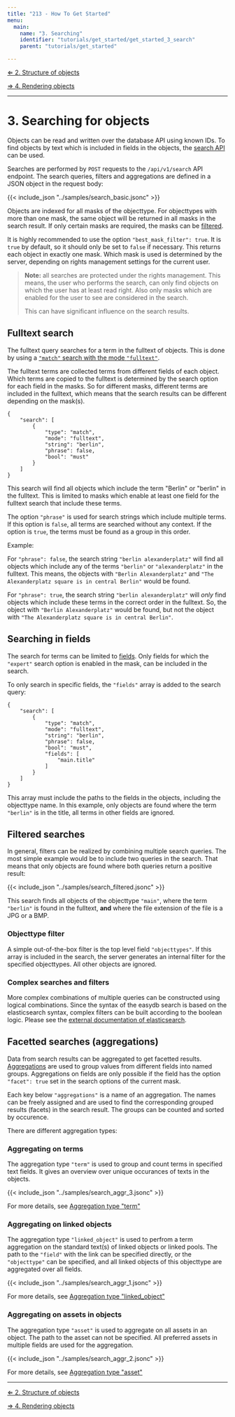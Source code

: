 ```yaml
---
title: "213 - How To Get Started"
menu:
  main:
    name: "3. Searching"
    identifier: "tutorials/get_started/get_started_3_search"
    parent: "tutorials/get_started"

---
```


[&lArr; 2. Structure of objects](../get_started_2_structure/)

[&rArr; 4. Rendering objects](../get_started_4_rendering/)

----

# 3. Searching for objects

Objects can be read and written over the database API using known IDs. To find objects by text which is included in fields in the objects, the [search API](/en/technical/api/search) can be used.

Searches are performed by `POST` requests to the `/api/v1/search` API endpoint. The search queries, filters and aggregations are defined in a JSON object in the request body:

{{< include_json "../samples/search_basic.jsonc" >}}

Objects are indexed for all masks of the objecttype. For objecttypes with more than one mask, the same object will be returned in all masks in the search result. If only certain masks are required, the masks can be [filtered](#filtered-searches).

It is highly recommended to use the option `"best_mask_filter": true`. It is `true` by default, so it should only be set to `false` if necessary. This returns each object in exactly one mask. Which mask is used is determined by the server, depending on rights management settings for the current user.

> **Note:** all searches are protected under the rights management. This means, the user who performs the search, can only find objects on which the user has at least read right. Also only masks which are enabled for the user to see are considered in the search.
>
> This can have significant influence on the search results.

## Fulltext search

The fulltext query searches for a term in the fulltext of objects. This is done by using a [`"match"` search with the mode `"fulltext"`](/en/technical/api/search/#search-element-match).

The fulltext terms are collected terms from different fields of each object. Which terms are copied to the fulltext is determined by the search option for each field in the masks. So for different masks, different terms are included in the fulltext, which means that the search results can be different depending on the mask(s).

```
{
    "search": [
        {
            "type": "match",
            "mode": "fulltext",
            "string": "berlin",
            "phrase": false,
            "bool": "must"
        }
    ]
}
```

This search will find all objects which include the term "Berlin" or "berlin" in the fulltext. This is limited to masks which enable at least one field for the fulltext search that include these terms.

The option `"phrase"` is used for search strings which include multiple terms. If this option is `false`, all terms are searched without any context. If the option is `true`, the terms must be found as a group in this order.

Example:

For `"phrase": false`, the search string `"berlin alexanderplatz"` will find all objects which include any of the terms `"berlin"` or `"alexanderplatz"` in the fulltext. This means, the objects with `"Berlin Alexanderplatz"` and `"The Alexanderplatz square is in central Berlin"` would be found.

For `"phrase": true`, the search string `"berlin alexanderplatz"` will *only* find objects which include these terms in the correct order in the fulltext. So, the object with `"Berlin Alexanderplatz"` would be found, but not the object with `"The Alexanderplatz square is in central Berlin"`.

## Searching in fields

The search for terms can be limited to [fields](/en/technical/api/search/#fields). Only fields for which the `"expert"` search option is enabled in the mask, can be included in the search.

To only search in specific fields, the `"fields"` array is added to the search query:

```
{
    "search": [
        {
            "type": "match",
            "mode": "fulltext",
            "string": "berlin",
            "phrase": false,
            "bool": "must",
            "fields": [
                "main.title"
            ]
        }
    ]
}
```

This array must include the paths to the fields in the objects, including the objecttype name. In this example, only objects are found where the term `"berlin"` is in the title, all terms in other fields are ignored.

## Filtered searches

In general, filters can be realized by combining multiple search queries. The most simple example would be to include two queries in the search. That means that only objects are found where both queries return a positive result:

{{< include_json "../samples/search_filtered.jsonc" >}}

This search finds all objects of the objecttype `"main"`, where the term `"berlin"` is found in the fulltext, **and** where the file extension of the file is a JPG or a BMP.

### Objecttype filter

A simple out-of-the-box filter is the top level field `"objecttypes"`. If this array is included in the search, the server generates an internal filter for the specified objecttypes. All other objects are ignored.

### Complex searches and filters

More complex combinations of multiple queries can be constructed using logical combinations. Since the syntax of the easydb search is based on the elasticsearch syntax, complex filters can be built according to the boolean logic. Please see the [external documentation of elasticsearch](https://www.elastic.co/guide/en/elasticsearch/reference/current/query-dsl-bool-query.html#query-dsl-bool-query).

## Facetted searches (aggregations)

Data from search results can be aggregated to get facetted results. [Aggregations](/en/technical/api/search/#aggregations) are used to group values from different fields into named groups. Aggregations on fields are only possible if the field has the option `"facet": true` set in the search options of the current mask.

Each key below `"aggregations"` is a name of an aggregation. The names can be freely assigned and are used to find the corresponding grouped results (facets) in the search result. The groups can be counted and sorted by occurence.

There are different aggregation types:

### Aggregating on terms

The aggregation type `"term"` is used to group and count terms in specified text fields. It gives an overview over unique occurances of texts in the objects.

{{< include_json "../samples/search_aggr_3.jsonc" >}}

For more details, see [Aggregation type "term"](/en/technical/api/search/#aggregation-type-term)

### Aggregating on linked objects

The aggregation type `"linked_object"` is used to perfrom a term aggregation on the standard text(s) of linked objects or linked pools. The path to the `"field"` with the link can be specified directly, or the `"objecttype"` can be specified, and all linked objects of this objecttype are aggregated over all fields.

{{< include_json "../samples/search_aggr_1.jsonc" >}}

For more details, see [Aggregation type "linked_object"](/en/technical/api/search/#aggregation-type-linked-object)

### Aggregating on assets in objects

The aggregation type `"asset"` is used to aggregate on all assets in an object. The path to the asset can not be specified. All preferred assets in multiple fields are used for the aggregation.

{{< include_json "../samples/search_aggr_2.jsonc" >}}

For more details, see [Aggregation type "asset"](/en/technical/api/search/#aggregation-type-asset)

----

[&lArr; 2. Structure of objects](../get_started_2_structure/)

[&rArr; 4. Rendering objects](../get_started_4_rendering/)
